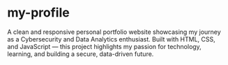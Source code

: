 # my-profile
A clean and responsive personal portfolio website showcasing my journey as a Cybersecurity and Data Analytics enthusiast. Built with HTML, CSS, and JavaScript — this project highlights my passion for technology, learning, and building a secure, data-driven future.
